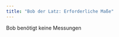 ```yaml
---
title: "Bob der Latz: Erforderliche Maße"
---
```


<Note>
Bob benötigt keine Messungen
</Note>

<PatternMeasurements pattern='bob' />
